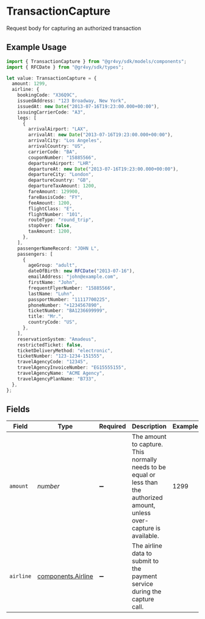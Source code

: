 # TransactionCapture

Request body for capturing an authorized transaction

## Example Usage

```typescript
import { TransactionCapture } from "@gr4vy/sdk/models/components";
import { RFCDate } from "@gr4vy/sdk/types";

let value: TransactionCapture = {
  amount: 1299,
  airline: {
    bookingCode: "X36Q9C",
    issuedAddress: "123 Broadway, New York",
    issuedAt: new Date("2013-07-16T19:23:00.000+00:00"),
    issuingCarrierCode: "A3",
    legs: [
      {
        arrivalAirport: "LAX",
        arrivalAt: new Date("2013-07-16T19:23:00.000+00:00"),
        arrivalCity: "Los Angeles",
        arrivalCountry: "US",
        carrierCode: "BA",
        couponNumber: "15885566",
        departureAirport: "LHR",
        departureAt: new Date("2013-07-16T19:23:00.000+00:00"),
        departureCity: "London",
        departureCountry: "GB",
        departureTaxAmount: 1200,
        fareAmount: 129900,
        fareBasisCode: "FY",
        feeAmount: 1200,
        flightClass: "E",
        flightNumber: "101",
        routeType: "round_trip",
        stopOver: false,
        taxAmount: 1200,
      },
    ],
    passengerNameRecord: "JOHN L",
    passengers: [
      {
        ageGroup: "adult",
        dateOfBirth: new RFCDate("2013-07-16"),
        emailAddress: "john@example.com",
        firstName: "John",
        frequentFlyerNumber: "15885566",
        lastName: "Luhn",
        passportNumber: "11117700225",
        phoneNumber: "+1234567890",
        ticketNumber: "BA1236699999",
        title: "Mr.",
        countryCode: "US",
      },
    ],
    reservationSystem: "Amadeus",
    restrictedTicket: false,
    ticketDeliveryMethod: "electronic",
    ticketNumber: "123-1234-151555",
    travelAgencyCode: "12345",
    travelAgencyInvoiceNumber: "EG15555155",
    travelAgencyName: "ACME Agency",
    travelAgencyPlanName: "B733",
  },
};
```

## Fields

| Field                                                                                                                        | Type                                                                                                                         | Required                                                                                                                     | Description                                                                                                                  | Example                                                                                                                      |
| ---------------------------------------------------------------------------------------------------------------------------- | ---------------------------------------------------------------------------------------------------------------------------- | ---------------------------------------------------------------------------------------------------------------------------- | ---------------------------------------------------------------------------------------------------------------------------- | ---------------------------------------------------------------------------------------------------------------------------- |
| `amount`                                                                                                                     | *number*                                                                                                                     | :heavy_minus_sign:                                                                                                           | The amount to capture. This normally needs to be equal or less than the authorized amount, unless over-capture is available. | 1299                                                                                                                         |
| `airline`                                                                                                                    | [components.Airline](../../models/components/airline.md)                                                                     | :heavy_minus_sign:                                                                                                           | The airline data to submit to the payment service during the capture call.                                                   |                                                                                                                              |